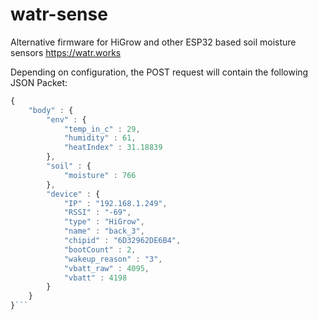 # watr-sense
Alternative firmware for HiGrow and other ESP32 based soil moisture sensors https://watr.works

Depending on configuration, the POST request will contain the following JSON Packet:

```javascript
{
	"body" : {
		"env" : {
			"temp_in_c" : 29,
			"humidity" : 61,
			"heatIndex" : 31.18839
		},
		"soil" : {
			"moisture" : 766
		},
		"device" : {
			"IP" : "192.168.1.249",
			"RSSI" : "-69",
			"type" : "HiGrow",
			"name" : "back_3",
			"chipid" : "6D32962DE6B4",
			"bootCount" : 2,
			"wakeup_reason" : "3",
			"vbatt_raw" : 4095,
			"vbatt" : 4198
		}
	}
}```